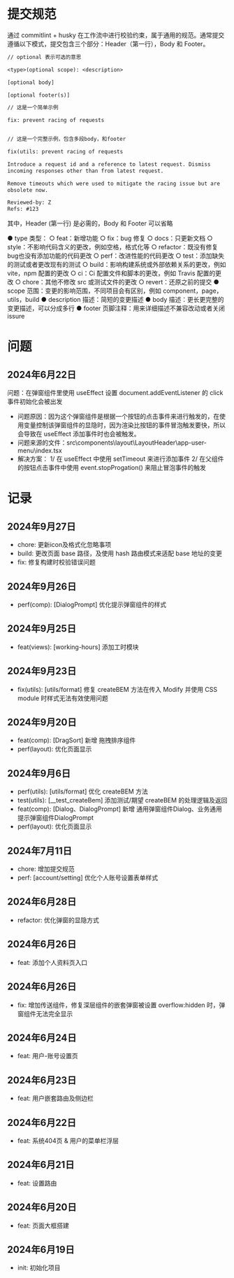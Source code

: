 # 提交规范

通过 commitlint + husky 在工作流中进行校验约束，属于通用的规范。通常提交遵循以下模式，提交包含三个部分：Header（第一行），Body 和 Footer。

```txt
// optional 表示可选的意思

<type>(optional scope): <description>

[optional body]

[optional footer(s)]

// 这是一个简单示例

fix: prevent racing of requests


// 这是一个完整示例，包含多段body，和footer

fix(utils: prevent racing of requests

Introduce a request id and a reference to latest request. Dismiss
incoming responses other than from latest request.

Remove timeouts which were used to mitigate the racing issue but are
obsolete now.

Reviewed-by: Z
Refs: #123
```

其中，Header (第一行) 是必需的，Body 和 Footer 可以省略

● type 类型：
○ feat：新增功能
○ fix：bug 修复
○ docs：只更新文档
○ style：不影响代码含义的更改，例如空格，格式化等
○ refactor：既没有修复bug也没有添加功能的代码更改
○ perf：改进性能的代码更改
○ test：添加缺失的测试或者更改现有的测试
○ build：影响构建系统或外部依赖关系的更改，例如 vite，npm 配置的更改
○ ci：Ci 配置文件和脚本的更改，例如 Travis 配置的更改
○ chore：其他不修改 src 或测试文件的更改
○ revert：还原之前的提交
● scope 范围：变更的影响范围，不同项目会有区别，例如 component，page，utils，build
● description 描述：简短的变更描述
● body 描述：更长更完整的变更描述，可以分成多行
● footer 页脚注释：用来详细描述不兼容改动或者关闭issure

# 问题

## 2024年6月22日

问题：在弹窗组件里使用 useEffect 设置 document.addEventListener 的 click 事件初始化会被出发

- 问题原因：因为这个弹窗组件是根据一个按钮的点击事件来进行触发的，在使用变量控制该弹窗组件的显隐时，因为渲染比按钮的事件冒泡触发要快，所以会导致在 useEffect 添加事件时也会被触发。
- 问题来源的文件：src\components\layout\LayoutHeader\app-user-menu\index.tsx
- 解决方案：
  1/ 在 useEffect 中使用 setTimeout 来进行添加事件
  2/ 在父组件的按钮点击事件中使用 event.stopProgation() 来阻止冒泡事件的触发

# 记录

## 2024年9月27日

- chore: 更新icon及格式化忽略事项
- build: 更改页面 base 路径，及使用 hash 路由模式来适配 base 地址的变更
- fix: 修复构建时校验错误问题

## 2024年9月26日

- perf(comp): [DialogPrompt] 优化提示弹窗组件的样式

## 2024年9月25日

- feat(views): [working-hours] 添加工时模块

## 2024年9月23日

- fix(utils): [utils/format] 修复 createBEM 方法在传入 Modify 并使用 CSS module 时样式无法有效使用问题

## 2024年9月20日

- feat(comp): [DragSort] 新增 拖拽排序组件
- perf(layout): 优化页面显示

## 2024年9月6日

- perf(utils): [utils/format] 优化 createBEM 方法
- test(utils): [__test_createBem] 添加测试/期望 createBEM 的处理逻辑及返回
- feat(comp): [Dialog、DialogPrompt] 新增 通用弹窗组件Dialog、业务通用提示弹窗组件DialogPrompt
- perf(layout): 优化页面显示

## 2024年7月11日

- chore: 增加提交规范
- perf: [account/setting] 优化个人账号设置表单样式

## 2024年6月28日

- refactor: 优化弹窗的显隐方式

## 2024年6月26日

- feat: 添加个人资料页入口

## 2024年6月26日

- fix: 增加传送组件，修复深层组件的嵌套弹窗被设置 overflow:hidden 时，弹窗组件无法完全显示

## 2024年6月24日

- feat: 用户-账号设置页

## 2024年6月23日

- feat: 用户嵌套路由及侧边栏

## 2024年6月22日

- feat: 系统404页 & 用户的菜单栏浮层

## 2024年6月21日

- feat: 设置路由

## 2024年6月20日

- feat: 页面大框搭建

## 2024年6月19日

- init: 初始化项目
